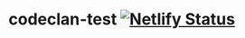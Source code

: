 # codeclan-test [![Netlify Status](https://api.netlify.com/api/v1/badges/a7b08594-81f2-4a42-9308-d5adb6f31948/deploy-status)](https://app.netlify.com/sites/codeclan-test/deploys)


